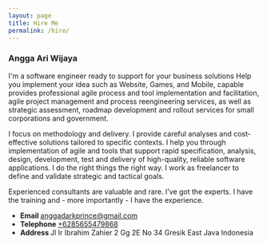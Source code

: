 ```yaml
---
layout: page
title: Hire Me
permalink: /hire/
---
```


### Angga Ari Wijaya
I'm a software engineer ready to support for your business solutions
Help you implement your idea such as Website, Games, and Mobile, capable provides professional
agile process and tool implementation and facilitation, agile project management and process
reengineering services, as well as strategic assessment, roadmap
development and rollout services for small corporations and government.

I focus on methodology and delivery. I provide careful analyses and cost-effective
solutions tailored to specific contexts. I help you through
implementation of agile and tools that support rapid specification, analysis, design,
development, test and delivery of high-quality, reliable software applications.
I do the right things the right way. I work as freelancer to define and validate
strategic and tactical goals.

Experienced consultants are valuable and rare. I’ve got the experts.
I have the training and - more importantly - I have the experience.

<ul>
    <li><strong>Email </strong> <a href="mailto:anggadarkprince@gmail.com">anggadarkprince@gmail.com</a></li>
    <li><strong>Telephone </strong> <a href="tel:+6285655479868">+6285655479868</a></li>
    <li><strong>Address </strong> Jl Ir Ibrahim Zahier 2 Gg 2E No 34 Gresik East Java Indonesia</li>
</ul>
